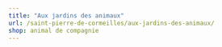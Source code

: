 ```yaml
---
title: "Aux jardins des animaux"
url: /saint-pierre-de-cormeilles/aux-jardins-des-animaux/
shop: animal de compagnie
---
```

